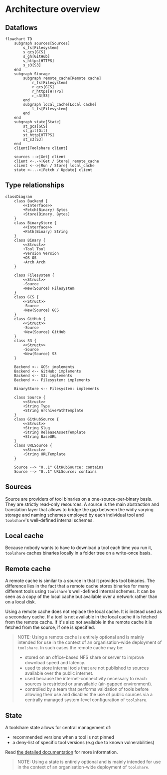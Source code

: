# Architecture overview

## Dataflows

```mermaid
flowchart TD
    subgraph sources[Sources]
        s_fs[Filesystem]
        s_gcs[GCS]
        s_gh[GitHub]
        s_https[HTTPS]
        s_s3[S3]
    end
    subgraph Storage
        subgraph remote_cache[Remote cache]
            r_fs[Filesystem]
            r_gcs[GCS]
            r_https[HTTPS]
            r_s3[S3]
        end
        subgraph local_cache[Local cache]
            l_fs[Filesystem]
        end
    end
    subgraph state[State]
        st_gcs[GCS]
        st_git[Git]
        st_http[HTTPS]
        st_s3[S3]
    end
    client[Toolshare client]

    sources -->|Get| client
    client <-.->|Get / Store| remote_cache
    client <-->|Run / Store| local_cache
    state <-..->|Fetch / Update| client
```

## Type relationships

```mermaid
classDiagram
    class Backend {
        <<Interface>>
        +Fetch(Binary) Bytes
        +Store(Binary, Bytes)
    }
    class BinaryStore {
        <<Interface>>
        +Path(Binary) String
    }
    class Binary {
        <<Struct>>
        +Tool Tool
        +Version Version
        +OS OS
        +Arch Arch
    }

    class Filesystem {
        <<Struct>>
        -Source
        +New(Source) Filesystem
    }
    class GCS {
        <<Struct>>
        -Source
        +New(Source) GCS
    }
    class GitHub {
        <<Struct>>
        -Source
        +New(Source) GitHub
    }
    class S3 {
        <<Struct>>
        -Source
        +New(Source) S3
    }

    Backend <-- GCS: implements
    Backend <-- GitHub: implements
    Backend <-- S3: implements
    Backend <-- Filesystem: implements

    BinaryStore <-- Filesystem: implements

    class Source {
        <<Struct>>
        +String Type
        +String ArchivePathTemplate
    }
    class GitHubSource {
        <<Struct>>
        +String Slug
        +String ReleaseAssetTemplate
        +String BaseURL
    }
    class URLSource {
        <<Struct>>
        +String URLTemplate
    }

    Source --> "0..1" GitHubSource: contains
    Source --> "0..1" URLSource: contains
```

## Sources

Source are providers of tool binaries on a one-source-per-binary basis. They are strictly read-only resources. A source
is the main abstraction and translation layer that allows to bridge the gap between the widly varying storage and naming
schemes employed by each individual tool and `toolshare`'s well-defined internal schemes.

## Local cache

Because nobody wants to have to download a tool each time you run it, `toolshare` caches binaries locally in a folder
tree on a write-once basis.

## Remote cache

A remote cache is similar to a source in that it provides tool binaries. The difference lies in the fact that a remote
cache stores binaries for many different tools using `toolshare`'s well-defined internal schemes. It can be seen as a
copy of the local cache but available over a network rather than on a local disk.

Using a remote cache does not replace the local cache. It is instead used as a secondary cache. If a tool is not
available in the local cache it is fetched from the remote cache. If it's also not available in the remote cache it is
fetched from the source, if one is specified.

> NOTE: Using a remote cache is entirely optional and is mainly intended for use in the context of an organisation-wide
> deployment of `toolshare`. In such cases the remote cache may be:
>
> * stored on an office-based NFS share or server to improve download speed and latency.
> * used to store internal tools that are not published to sources available over the public internet.
> * used because the internet-connectivity necessary to reach sources is restricted or unavailable (air-gapped
>   environment).
> * controlled by a team that performs validation of tools before allowing their use and disables the use of public
>   sources via a centrally managed system-level configuration of `toolshare`.

## State

A toolshare state allows for central management of:

* recommended versions when a tool is not pinned
* a deny-list of specific tool versions (e.g due to known vulnerabilities)

Read [the detailed documentation](./state.md) for more information.

> NOTE: Using a state is entirely optional and is mainly intended for use in the context of an organisation-wide
> deployment of `toolshare`.
